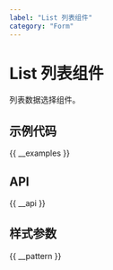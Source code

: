 ```yaml
---
label: "List 列表组件"
category: "Form"
---
```


# List 列表组件

列表数据选择组件。

## 示例代码

{{ __examples }}

## API

{{ __api }}

## 样式参数

{{ __pattern }}
